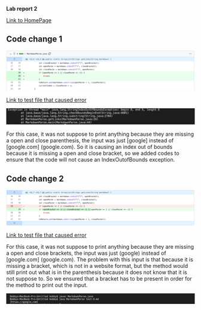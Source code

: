 **Lab report 2**

[Link to HomePage](https://bobbyyuuuu.github.io/Caramel/index.html)

## Code change 1

![Code change 1](Codechange1.png)

[Link to test file that caused error](https://github.com/BobbyYuuuu/markdown-parser/blob/main/test-2.md)

![Error 1](newError1.png)

For this case, it was not suppose to print anything because they are missing a open and close parenthesis, the input was just [google] instead 
of [google.com] (google.com). So it is causing an index out of bounds because it is missing a open and close bracket, so we added codes to ensure that the code will not cause an IndexOutofBounds exception.

## Code change 2

![Code change 2](Codechange2.png)


[Link to test file that caused error](https://github.com/BobbyYuuuu/markdown-parser/blob/main/test-.md)

For this case, it was not suppose to print anything because they are missing a open and close brackets, the input was just (google) instead 
of [google.com] (google.com). The problem with this input is that because it is missing a bracket, which is not in a website format, but the method
would still print out what is in the parenthesis because it does not know that it is not suppose to. So we ensured that a bracket has to be present in order for the method to print out the input.

![Error 2](Error1.png)
